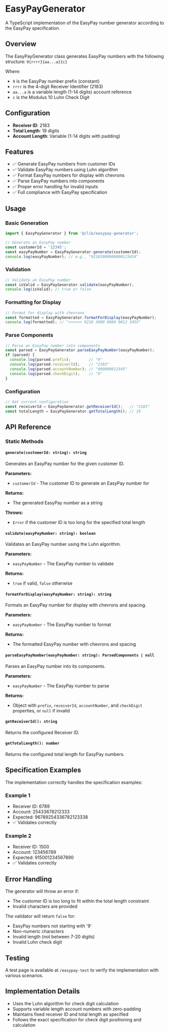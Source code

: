 # EasyPayGenerator

A TypeScript implementation of the EasyPay number generator according to the EasyPay specification.

## Overview

The EasyPayGenerator class generates EasyPay numbers with the following structure:
`9{rrrr}{aa...a}{c}`

Where:
- `9` is the EasyPay number prefix (constant)
- `rrrr` is the 4-digit Receiver Identifier (2183)
- `aa...a` is a variable length (1-14 digits) account reference
- `c` is the Modulus 10 Luhn Check Digit

## Configuration

- **Receiver ID**: 2183
- **Total Length**: 19 digits
- **Account Length**: Variable (1-14 digits with padding)

## Features

- ✅ Generate EasyPay numbers from customer IDs
- ✅ Validate EasyPay numbers using Luhn algorithm
- ✅ Format EasyPay numbers for display with chevrons
- ✅ Parse EasyPay numbers into components
- ✅ Proper error handling for invalid inputs
- ✅ Full compliance with EasyPay specification

## Usage

### Basic Generation

```typescript
import { EasyPayGenerator } from '@/lib/easypay-generator';

// Generate an EasyPay number
const customerId = '12345';
const easyPayNumber = EasyPayGenerator.generate(customerId);
console.log(easyPayNumber); // e.g., "9218300000000012345X"
```

### Validation

```typescript
// Validate an EasyPay number
const isValid = EasyPayGenerator.validate(easyPayNumber);
console.log(isValid); // true or false
```

### Formatting for Display

```typescript
// Format for display with chevrons
const formatted = EasyPayGenerator.formatForDisplay(easyPayNumber);
console.log(formatted); // ">>>>>> 9218 3000 0000 0012 345X"
```

### Parse Components

```typescript
// Parse an EasyPay number into components
const parsed = EasyPayGenerator.parseEasyPayNumber(easyPayNumber);
if (parsed) {
  console.log(parsed.prefix);        // "9"
  console.log(parsed.receiverId);    // "2183"
  console.log(parsed.accountNumber); // "000000012345"
  console.log(parsed.checkDigit);    // "X"
}
```

### Configuration

```typescript
// Get current configuration
const receiverId = EasyPayGenerator.getReceiverId();   // "2183"
const totalLength = EasyPayGenerator.getTotalLength(); // 19
```

## API Reference

### Static Methods

#### `generate(customerId: string): string`
Generates an EasyPay number for the given customer ID.

**Parameters:**
- `customerId` - The customer ID to generate an EasyPay number for

**Returns:**
- The generated EasyPay number as a string

**Throws:**
- `Error` if the customer ID is too long for the specified total length

#### `validate(easyPayNumber: string): boolean`
Validates an EasyPay number using the Luhn algorithm.

**Parameters:**
- `easyPayNumber` - The EasyPay number to validate

**Returns:**
- `true` if valid, `false` otherwise

#### `formatForDisplay(easyPayNumber: string): string`
Formats an EasyPay number for display with chevrons and spacing.

**Parameters:**
- `easyPayNumber` - The EasyPay number to format

**Returns:**
- The formatted EasyPay number with chevrons and spacing

#### `parseEasyPayNumber(easyPayNumber: string): ParsedComponents | null`
Parses an EasyPay number into its components.

**Parameters:**
- `easyPayNumber` - The EasyPay number to parse

**Returns:**
- Object with `prefix`, `receiverId`, `accountNumber`, and `checkDigit` properties, or `null` if invalid

#### `getReceiverId(): string`
Returns the configured Receiver ID.

#### `getTotalLength(): number`
Returns the configured total length for EasyPay numbers.

## Specification Examples

The implementation correctly handles the specification examples:

### Example 1
- Receiver ID: 6789
- Account: 25433678212333
- Expected: 96789254336782123338
- ✅ Validates correctly

### Example 2
- Receiver ID: 1500
- Account: 123456789
- Expected: 915001234567890
- ✅ Validates correctly

## Error Handling

The generator will throw an error if:
- The customer ID is too long to fit within the total length constraint
- Invalid characters are provided

The validator will return `false` for:
- EasyPay numbers not starting with '9'
- Non-numeric characters
- Invalid length (not between 7-20 digits)
- Invalid Luhn check digit

## Testing

A test page is available at `/easypay-test` to verify the implementation with various scenarios.

## Implementation Details

- Uses the Luhn algorithm for check digit calculation
- Supports variable length account numbers with zero-padding
- Maintains fixed receiver ID and total length as specified
- Follows the exact specification for check digit positioning and calculation

